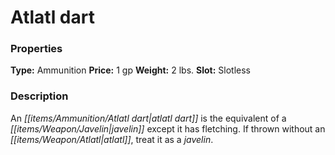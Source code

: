 ﻿---
Title: "Atlatl dart"
Type: "Ammunition"
Price: "1 gp"
Weight: "2 lbs."
Slot: "Slotless"
Description: |
  "An atlatl dart is the equivalent of a javelin except it has fletching. If thrown without an atlatl, treat it as a javelin."
Sources: "['Ultimate Equipment']"
---

# Atlatl dart

### Properties

**Type:** Ammunition **Price:** 1 gp **Weight:** 2 lbs. **Slot:** Slotless

### Description

An _[[items/Ammunition/Atlatl dart|atlatl dart]]_ is the equivalent of a _[[items/Weapon/Javelin|javelin]]_ except it has fletching. If thrown without an _[[items/Weapon/Atlatl|atlatl]]_, treat it as a _javelin_.

